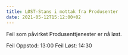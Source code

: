 ```yaml
---
title: LØST-Stans i mottak fra Produsenter
date: 2021-05-12T15:12:00+02
---
```

Feil som påvirket Produsenttjenester er nå løst.

Feil Oppstod: 13:00
Feil Løst: 14:30
